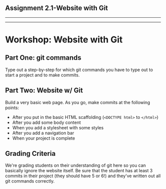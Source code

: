 ## Assignment 2.1-Website with Git
-------------------------------------------
-------------------------------------------

# Workshop: Website with Git


## Part One: git commands

Type out a step-by-step for which git commands you have to type out to start a project and to make commits.

## Part Two: Website w/ Git

Build a very basic web page. As you go, make commits at the following points:

- After you put in the basic HTML scaffolding (`<DOCTYPE html>` to `</html>`)
- After you add some body content
- When you add a stylesheet with some styles
- After you add a navigation bar
- When your project is complete

## Grading Criteria

We're grading students on their understanding of git here so you can basically ignore the website itself. Be sure that the student has at least 3 commits in their project (they should have 5 or 6!) and they've written out all git commands correctly.